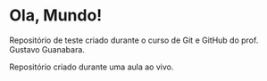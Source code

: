 # Ola, Mundo!
 Repositório de teste criado durante o curso de Git e GitHub do prof. Gustavo Guanabara.

Repositório criado durante uma aula ao vivo.